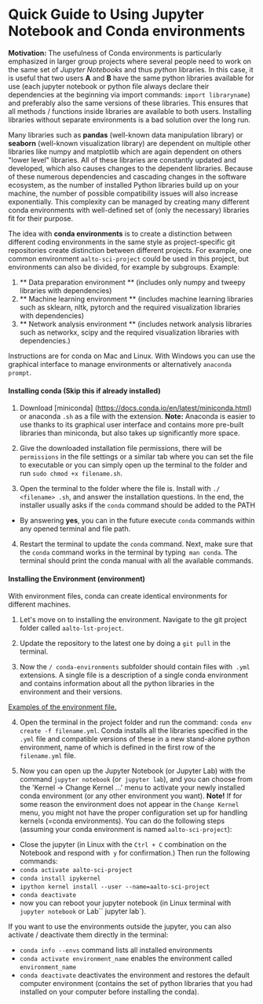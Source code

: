 # Quick Guide to Using Jupyter Notebook and Conda environments
**Motivation:** The usefulness of Conda environments is particularly emphasized in larger group projects where several people need to work on the same set of *Jupyter Notebooks* and thus *python* libraries. In this case, it is useful that two users **A** and **B** have the same python libraries available for use (each jupyter notebook or python file always declare their dependencies at the beginning via import commands: `import libraryname`) and preferably also the same versions of these libraries. This ensures that all methods / functions inside libraries are available to both users. Installing libraries without separate environments is a bad solution over the long run.

Many libraries such as **pandas** (well-known data manipulation library) or **seaborn** (well-known visualization library) are dependent on multiple other libraries like numpy and matplotlib which are again dependent on others "lower level" libraries. All of these libraries are constantly updated and developed, which also causes changes to the dependent libraries. Because of these numerous dependencies and cascading changes in the software ecosystem, as the number of installed Python libraries build up on your machine, the number of possible compatibility issues will also increase exponentially. This complexity can be managed by creating many different conda environments with well-defined set of (only the necessary) libraries fit for their purpose.

The idea with **conda environments** is to create a distinction between different coding environments in the same style as project-specific git repositories create distinction between different projects. For example, one common environment `aalto-sci-project` could be used in this project, but environments can also be divided, for example by subgroups. Example:
1. ** Data preparation environment ** (includes only numpy and tweepy libraries with dependencies)
1. ** Machine learning environment ** (includes machine learning libraries such as sklearn, nltk, pytorch and the required visualization libraries with dependencies)
2. ** Network analysis environment ** (includes network analysis libraries such as networkx, scipy and the required visualization libraries with dependencies.)

Instructions are for conda on Mac and Linux. With Windows you can use the graphical interface to manage environments or alternatively `anaconda prompt`. 

#### Installing conda (Skip this if already installed)
1. Download [miniconda] (https://docs.conda.io/en/latest/miniconda.html) or anaconda `.sh` as a file with the extension.
   **Note:** Anaconda is easier to use thanks to its graphical user interface and contains more pre-built libraries than miniconda, but also takes up significantly more space.

2. Give the downloaded installation file permissions, there will be `permissions` in the file settings or a similar tab where you can set the file to executable or you can simply open up the terminal to the folder and run `sudo chmod +x filename.sh`. 

3. Open the terminal to the folder where the file is. Install with `./ <filename> .sh`, and answer the installation questions. In the end, the installer usually asks if the `conda` command should be added to the PATH 
 * By answering **yes**, you can in the future execute `conda` commands within any opened terminal and file path.

4. Restart the terminal to update the `conda` command. Next, make sure that the `conda` command works in the terminal by typing` man conda`. The terminal should print the conda manual with all the available commands.

#### Installing the Environment (environment)
With environment files, conda can create identical environments for different machines.
1. Let's move on to installing the environment. Navigate to the git project folder called `aalto-lst-project`.

2. Update the repository to the latest one by doing a `git pull` in the terminal.

3. Now the `/ conda-environments` subfolder should contain files with` .yml` extensions. A single file is a description of a single conda environment and contains information about all the python libraries in the environment and their versions.

[Examples of the environment file.](https://docs.conda.io/projects/conda/en/latest/user-guide/tasks/manage-environments.html#create-env-file-manually)


4. Open the terminal in the project folder and run the command: `conda env create -f filename.yml`. Conda installs all the libraries specified in the `.yml` file and compatible versions of these in a new stand-alone python environment, name of which is defined in the first row of the `filename.yml` file.

5. Now you can open up the Jupyter Notebook (or Jupyter Lab) with the command `jupyter notebook` (or` jupyter lab`), and you can choose from the 'Kernel -> Change Kernel ...' menu to activate your newly installed conda environment (or any other environment you want).
  **Note!** If for some reason the environment does not appear in the `Change Kernel` menu, you might not have the proper configuration set up for handling kernels (=conda environments). You can do the following steps (assuming your conda environment is named `aalto-sci-project`):
  * Close the jupyter (in Linux with the `Ctrl + C` combination on the Notebook and respond with` y` for confirmation.) Then run the following commands:
  * `conda activate aalto-sci-project`
  * `conda install ipykernel`
  * `ipython kernel install --user --name=aalto-sci-project`
  * `conda deactivate`    
  * now you can reboot your jupyter notebook (in Linux terminal with `jupyter notebook` or Lab`` jupyter lab`).

If you want to use the environments outside the jupyter, you can also activate / deactivate them directly in the terminal:
* `conda info --envs` command lists all installed environments
* `conda activate environment_name` enables the environment called `environment_name`
* `conda deactivate` deactivates the environment and restores the default computer environment (contains the set of python libraries that you had installed on your computer before installing the conda).